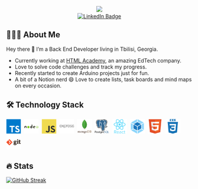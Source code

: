 <div align="center">
  <img src="https://media.giphy.com/media/fVPR3NSqLjVQFEPmP8/giphy.gif" width="150">
</div>

<div align="center">
   <a href="https://www.linkedin.com/in/sasha-smygina"><img src="https://img.shields.io/badge/LinkedIn-blue?style=for-the-badge&logo=linkedin&logoColor=white" alt="LinkedIn Badge"></a>
</div>

## 👩🏻‍💻 About Me

Hey there :hugs: I’m a Back End Developer living in Tbilisi, Georgia.

- Currently working at [HTML Academy](https://htmlacademy.org/), an amazing EdTech company.
- Love to solve code challenges and track my progress.
- Recently started to create Arduino projects just for fun.
- A bit of a Notion nerd :smile: Love to create lists, task boards and mind maps on every occasion.

## 🛠 Technology Stack

<div>
<img src="https://github.com/devicons/devicon/blob/master/icons/typescript/typescript-original.svg" title="Typescript" alt="Typescript" width="40" height="40"/>&nbsp;
<img src="https://github.com/devicons/devicon/blob/master/icons/nodejs/nodejs-original-wordmark.svg" title="NodeJS" alt="NodeJS" width="40" height="40"/>&nbsp;
<img src="https://github.com/devicons/devicon/blob/master/icons/javascript/javascript-original.svg" title="JavaScript" alt="JavaScript" width="40" height="40"/>&nbsp;
<img src="https://github.com/devicons/devicon/blob/master/icons/express/express-original-wordmark.svg" title="Express" alt="Express" width="40" height="40"/>&nbsp;
<img src="https://github.com/devicons/devicon/blob/master/icons/mongodb/mongodb-original-wordmark.svg" title="MongoDB" alt="MongoDB" width="40" height="40"/>&nbsp;
<img src="https://github.com/devicons/devicon/blob/master/icons/postgresql/postgresql-original-wordmark.svg" title="PostgreSQL" alt="PostgreSQL" width="40" height="40"/>&nbsp;
<img src="https://github.com/devicons/devicon/blob/master/icons/react/react-original-wordmark.svg" title="React" alt="React" width="40" height="40"/>&nbsp;
<img src="https://github.com/devicons/devicon/blob/master/icons/webpack/webpack-original.svg" title="Webpack" alt="Webpack" width="40" height="40"/>&nbsp;
<img src="https://github.com/devicons/devicon/blob/master/icons/html5/html5-original.svg" title="HTML5" alt="HTML" width="40" height="40"/>&nbsp;
<img src="https://github.com/devicons/devicon/blob/master/icons/css3/css3-plain-wordmark.svg"  title="CSS3" alt="CSS" width="40" height="40"/>&nbsp;
<img src="https://github.com/devicons/devicon/blob/master/icons/git/git-original-wordmark.svg" title="Git" **alt="Git" width="40" height="40"/>&nbsp;
</div>

## 🔥 Stats

[![GitHub Streak](http://github-readme-streak-stats.herokuapp.com?user=sasha-who&theme=dark&stroke=C084E9&ring=C084E9&currStreakLabel=C084E9&fire=C084E9)](https://git.io/streak-stats)
